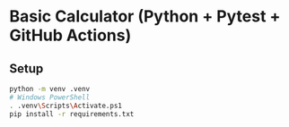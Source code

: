 # Basic Calculator (Python + Pytest + GitHub Actions)

## Setup
```bash
python -m venv .venv
# Windows PowerShell
. .venv\Scripts\Activate.ps1
pip install -r requirements.txt
```

